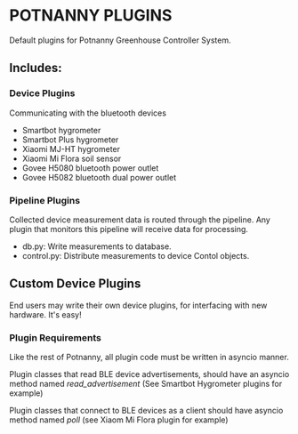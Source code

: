 # POTNANNY PLUGINS
Default plugins for Potnanny Greenhouse Controller System.

## Includes:

### Device Plugins
Communicating with the bluetooth devices

- Smartbot hygrometer
- Smartbot Plus hygrometer
- Xiaomi MJ-HT hygrometer
- Xiaomi Mi Flora soil sensor
- Govee H5080 bluetooth power outlet
- Govee H5082 bluetooth dual power outlet

### Pipeline Plugins
Collected device measurement data is routed through the pipeline. Any plugin that monitors this pipeline will receive data for processing.

- db.py: Write measurements to database.
- control.py: Distribute measurements to device Contol objects.


## Custom Device Plugins
End users may write their own device plugins, for interfacing with new hardware. It's easy!

### Plugin Requirements
Like the rest of Potnanny, all plugin code must be written in asyncio manner.

Plugin classes that read BLE device advertisements, should have an asyncio method named *read_advertisement* (See Smartbot Hygrometer plugins for example)

Plugin classes that connect to BLE devices as a client should have asyncio method named *poll* (see Xiaom Mi Flora plugin for example)
